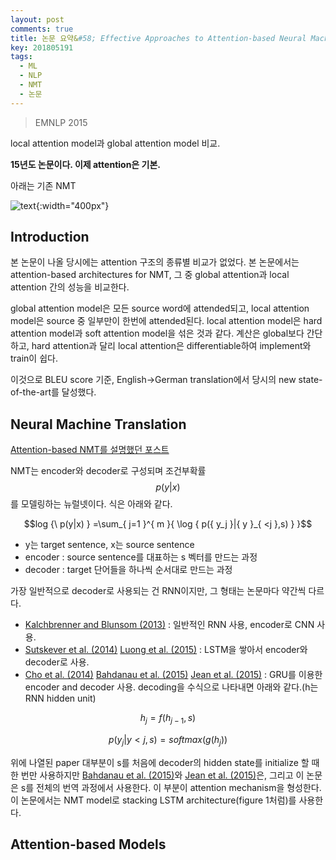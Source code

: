 ```yaml
---
layout: post
comments: true
title: 논문 요약&#58; Effective Approaches to Attention-based Neural Machine Translation
key: 201805191
tags:
  - ML
  - NLP
  - NMT
  - 논문
---
```


> EMNLP 2015

local attention model과 global attention model 비교.

<!--more-->

**15년도 논문이다. 이제 attention은 기본.**

아래는 기존 NMT

![text](https://raw.githubusercontent.com/q0115643/my_blog/master/assets/images/paper-summary/Luong-EMNLP2015/1.png){:width="400px"}


## Introduction

본 논문이 나올 당시에는 attention 구조의 종류별 비교가 없었다. 본 논문에서는 attention-based architectures for NMT, 그 중 global attention과 local attention 간의 성능을 비교한다.

global attention model은 모든 source word에 attended되고, local attention model은 source 중 일부만이 한번에 attended된다. local attention model은 hard attention model과 soft attention model을 섞은 것과 같다. 계산은 global보다 간단하고, hard attention과 달리 local attention은 differentiable하여 implement와 train이 쉽다.

이것으로 BLEU score 기준, English->German translation에서 당시의 new state-of-the-art를 달성했다.


## Neural Machine Translation

[Attention-based NMT를 설명했던 포스트](http://rokrokss.com/2018/05/04/Learning-to-Parse-and-Translate-Improves-Neural-Machine-Translation.html#2-neural-machine-translation)

NMT는 encoder와 decoder로 구성되며 조건부확률 $${p(y|x)}$$ 를 모델링하는 뉴럴넷이다.
식은 아래와 같다.

$$log {\  p(y|x) } =\sum_{ j=1 }^{ m }{ \log { p({ y_j }|{ y }_{ <j },s) } }$$

  - y는 target sentence, x는 source sentence
  - encoder : source sentence를 대표하는 s 벡터를 만드는 과정
  - decoder : target 단어들을 하나씩 순서대로 만드는 과정

가장 일반적으로 decoder로 사용되는 건 RNN이지만, 그 형태는 논문마다 약간씩 다르다.
  - [Kalchbrenner and Blunsom (2013)](https://aclanthology.coli.uni-saarland.de/papers/D13-1176/d13-1176) : 일반적인 RNN 사용, encoder로 CNN 사용.
  - [Sutskever et al. (2014)](https://arxiv.org/abs/1409.3215)  [Luong et al. (2015)](https://arxiv.org/abs/1410.8206) : LSTM을 쌓아서 encoder와 decoder로 사용.
  - [Cho et al. (2014)](https://arxiv.org/abs/1406.1078)  [Bahdanau et al. (2015)](https://arxiv.org/abs/1409.0473)  [Jean et al. (2015)](https://arxiv.org/abs/1412.2007) : GRU를 이용한 encoder and decoder 사용.
decoding을 수식으로 나타내면 아래와 같다.(h는 RNN hidden unit)

$${h_j} = f(h_{j-1},s)$$

$$p({ y_j }|{ y }{ <j },s) = softmax(g({h}_{j}))$$

위에 나열된 paper 대부분이 s를 처음에 decoder의 hidden state를 initialize 할 때 한 번만 사용하지만
[Bahdanau et al. (2015)](https://arxiv.org/abs/1409.0473)와 [Jean et al. (2015)](https://arxiv.org/abs/1412.2007)은,
그리고 이 논문은 s를 전체의 번역 과정에서 사용한다. 이 부분이 attention mechanism을 형성한다.
이 논문에서는 NMT model로 stacking LSTM architecture(figure 1처럼)를 사용한다.


## Attention-based Models












